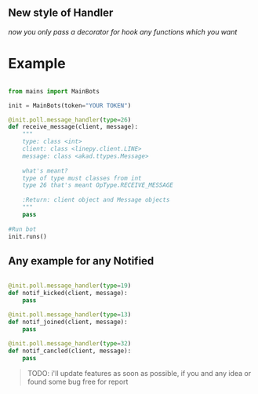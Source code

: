 ## New style of Handler

*now you only pass a decorator for hook any functions which you want*


# Example
```python

from mains import MainBots

init = MainBots(token="YOUR TOKEN")

@init.poll.message_handler(type=26)
def receive_message(client, message):
    """
    type: class <int>
    client: class <linepy.client.LINE>
    message: class <akad.ttypes.Message>
    
    what's meant?
    type of type must classes from int
    type 26 that's meant OpType.RECEIVE_MESSAGE
    
    :Return: client object and Message objects
    """
    pass
    
#Run bot
init.runs()
```

## Any example for any Notified

```python

@init.poll.message_handler(type=19)
def notif_kicked(client, message):
    pass

@init.poll.message_handler(type=13)
def notif_joined(client, message):
    pass
    
@init.poll.message_handler(type=32)
def notif_cancled(client, message):
    pass
```
> TODO: i'll update features as soon as possible, if you and any idea or found some bug free for report
